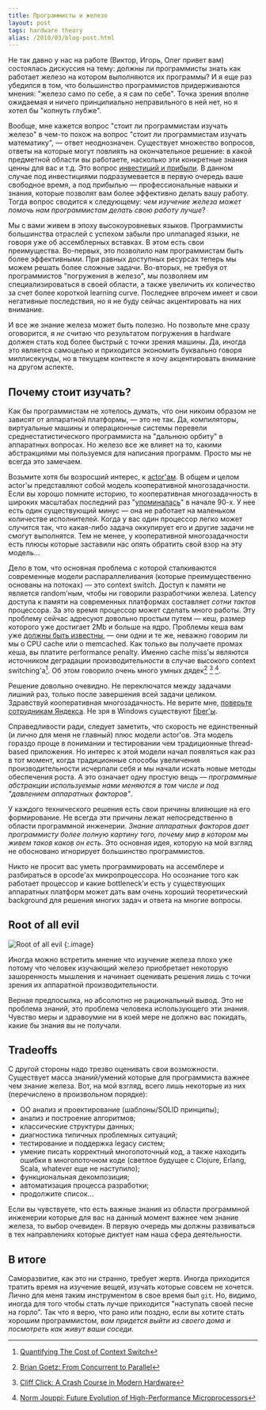 ```yaml
---
title: Программисты и железо
layout: post
tags: hardware theory
alias: /2010/03/blog-post.html
---
```

Не так давно у нас на работе (Виктор, Игорь, Олег привет вам) состоялась дискуссия на тему: должны ли программисты знать как работает железо на котором выполняются их программы? И я еще раз убедился в том, что большинство программистов придерживаются мнения: "железо само по себе, а я сам по себе". Точка зрения вполне ожидаемая и ничего принципиально неправильного в ней нет, но я хотел бы "копнуть глубже".

Вообще, мне кажется вопрос "стоит ли программистам изучать железо" в чем-то похож на вопрос "стоит ли программистам изучать математику", — ответ неоднозначен. Существует множество вопросов, ответы на которые могут повлиять на окончательное решение: в какой предметной области вы работаете, насколько эти конкретные знания ценны для вас и т.д. Это вопрос [инвестиций и прибыли][ref-invest]. В данном случае под инвестициями подразумевается в первую очередь ваше свободное время, а под прибылью — профессиональные навыки и знания, которые позволят вам более эффективно делать вашу работу. Тогда вопрос сводится к следующему: _чем изучение железа может помочь нам программистам делать свою работу лучше_?

Мы с вами живем в эпоху высокоуровневых языков. Программисты большинства отраслей с успехом забыли про unmanaged языки, не говоря уже об ассемблерных вставках. В этом есть свои преимущества. Во-первых, это позволило нам программистам быть более эффективными. При равных доступных ресурсах теперь мы можем решать более сложные задачи. Во-вторых, не требуя от программистов "погружения в железо", мы позволяем им специализироваться в своей области, а также увеличить их количество за счет более короткой learning curve. Последнее впрочем имеет и свои негативные последствия, но я не буду сейчас акцентировать на них внимание.

И все же знание железа может быть полезно. Но позвольте мне сразу оговорится, я _не_ считаю что результатом погружения в hardware должен стать код более быстрый с точки зрения машины. Да, иногда это является самоцелью и приходится экономить буквально говоря миллисекунды, но в текущем контексте я хочу акцентировать внимание на другом аспекте.

## Почему стоит изучать?

Как бы программистам не хотелось думать, что они никоим образом не зависят от аппаратной платформы, — это не так. Да, компиляторы, виртуальные машины и операционные системы перевели среднестатистического программиста на "дальнюю орбиту" в аппаратных вопросах. Но железо все же влияет на то, какими абстракциями мы пользуемся для написания программ. Просто мы не всегда это замечаем.

Возьмите хотя бы возросший интерес, к [actor'ам][ref-actor]. В общем и целом actor'ы представляют собой модель кооперативной многозадачности. Если вы хорошо помните историю, то кооперативная многозадачность в широких масштабах последний раз "[упоминалась][ref-windows-3-11]" в начале 90-х. У нее есть один существующий минус — она не работает на маленьком количестве исполнителей. Когда у вас один процессор легко может случится так, что какая-либо задача оккупирует его и другие задачи не смогут выполнятся. Тем не менее, у кооперативной многозадачности есть плюсы которые заставили нас опять обратить свой взор на эту модель...

Дело в том, что основная проблема с которой сталкиваются современные модели распараллеливания (которые преимущественно основаны на потоках) — это context switch. Доступ к памяти не является random'ным, чтобы ни говорили разработчики железа. Latency доступа к памяти на современных платформах составляет _сотни тактов_ процессора. За это время процессор может сделать много работы. Эту проблему сейчас адресуют довольно простым путем — кеш, размер которого уже достигает 2Mb и больше на ядро. Проблемы кеша вам уже [должны быть известны][ref-chain], — они одни и те же, неважно говорим ли мы о CPU cache или о memcached. Как только вы получаете промах кеша, вы платите performance penalty. Именно cache miss'ы являются источником деградации производительности в случае высокого context switching'а[^cache-miss]. Об этом говорило очень много умных дядек[^goetz] [^cliff] [^evolution].

Решение довольно очевидно. Не переключатся между задачами лишний раз, только после завершения всей задачи целиком. Здравствуй кооперативная многозадачность. Не верите мне, [поверьте сотрудникам Яндекса][ref-yandex]. Не зря в Windows существуют [fiber'ы][ref-fiber].

Справедливости ради, следует заметить, что скорость не единственный (и лично для меня не главный) плюс модели actor'ов. Эта модель гораздо проще в понимании и тестировании чем традиционные thread-based приложения. Но интерес к этой модели начал появляться как раз в тот момент, когда традиционные способы увеличения производительности исчерпали себя и мы начали искать новые методы обеспечения роста. А это означает одну простую вещь — _программные абстракции используемые нами меняются в том числе и под "давлением аппаратных факторов"_.

У каждого технического решения есть свои причины влияющие на его формирование. Не всегда эти причины лежат непосредственно в области программной инженерии. _Знание аппаратных факторов дает программисту более полную картину того, почему мир в котором мы живем таков каков он есть_. Это основная идея, которую на мой взгляд не обосновано игнорирует большинство программистов.

Никто не просит вас уметь программировать на ассемблере и разбираться в opcode'ах микропроцессора. Но осознание того как работает процессор и какие bottleneck'и есть у существующих аппаратных платформ может дать вам очень хороший теоретический background для решения многих задач и ответа на многие вопросы.

## Root of all evil

![Root of all evil][ref-fig1]
{:.image}

Иногда можно встретить мнение что изучение железа плохо уже потому что человек изучающий железо приобретает некоторую зашоренность мышления и начинает оценивать решения лишь с точки зрения их аппаратной производительности.

Верная предпосылка, но абсолютно не рациональный вывод. Это не проблема знаний, это проблема человека использующего эти знания. Чувство меры и здравоумие ни в коей мере не должно вас покидать, какие бы знания вы не получали.

## Tradeoffs

С другой стороны надо трезво оценивать свои возможности. Существует масса знаний/умений которые для программиста важнее чем знание железа. Вот, на мой взгляд, всего лишь некоторые из них (перечислено в произвольном порядке):

* ОО анализ и проектирование (шаблоны/SOLID принципы);
* анализ и построение алгоритмов;
* классические структуры данных;
* диагностика типичных проблемных ситуаций;
* тестирование и поддержка legacy систем;
* умение писать корректный многопоточный код, а также находить ошибки в многопоточном коде (светлое будущее с Clojure, Erlang, Scala, whatever еще не наступило);
* функциональная декомпозиция;
* автоматизация процесса разработки;
* продолжите список...

Если вы чувствуете, что есть важные знания из области программной инженерии которые для вас на данный момент важнее чем знание железа, то выбор очевиден. В первую очередь мы должны развиваться в тех направлениях которые диктует нам наша сфера деятельности.

## В итоге

Саморазвитие, как это ни странно, требует жертв. Иногда приходится тратить время на изучение вещей, изучать которые совсем не хочется. Лично для меня таким инструментом в свое время был `git`. Но, видимо, иногда для того чтобы стать лучше приходится "наступать своей песне на горло". Так что я верю, что рано или поздно, если вы хотите стать хорошим программистом, _вам придется выйти из своего дома и посмотреть как живут ваши соседи_.

[^cache-miss]: [Quantifying The Cost of Context Switch](http://www.cs.rochester.edu/u/cli/research/switch.pdf)
[^goetz]: [Brian Goetz: From Concurrent to Parallel](http://www.infoq.com/presentations/brian-goetz-concurrent-parallel)
[^cliff]: [Cliff Click: A Crash Course in Modern Hardware](http://www.infoq.com/presentations/click-crash-course-modern-hardware)
[^evolution]: [Norm Jouppi: Future Evolution of High-Performance Microprocessors](http://www.youtube.com/watch?v=BBMeplaz0HA)

[ref-fig1]: http://windowsclient.net/blogs/damonwildercarr/WindowsLiveWriter/GetMoreLinqOperationsandIntegratet.5only_B9AA/premature_6_2.jpg
[ref-invest]: http://ru.wikipedia.org/wiki/Окупаемость_инвестиций
[ref-actor]: http://en.wikipedia.org/wiki/Actor_model
[ref-windows-3-11]: http://ru.wikipedia.org/wiki/Windows_3.x
[ref-yandex]: http://users.livejournal.com/_foreseer/43339.html
[ref-fiber]: http://en.wikipedia.org/wiki/Fiber_(computer_science)
[ref-chain]: /blog/2009/08/01/cache.html